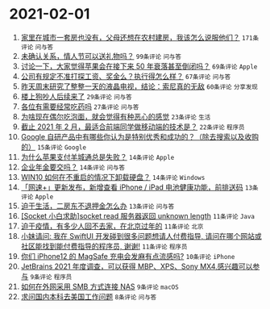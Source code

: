 # 2021-02-01

1. [家里在城市一套房也没有，父母还想在农村建房，我该怎么说服他们？](https://www.v2ex.com/t/750131) `171条评论` `问与答`
1. [未确认关系，情人节可以送礼物吗？](https://www.v2ex.com/t/750141) `99条评论` `问与答`
1. [讨论一下，大家觉得苹果会在接下来 50 年衰落甚至倒闭吗？](https://www.v2ex.com/t/750160) `69条评论` `Apple`
1. [公司有规定不准打探工资、奖金么？执行得怎么样？](https://www.v2ex.com/t/750130) `67条评论` `问与答`
1. [昨天周末研究了整整一天的液晶电视，结论：索尼真的无敌](https://www.v2ex.com/t/750191) `60条评论` `分享发现`
1. [楼上狗吵人后续来了](https://www.v2ex.com/t/750224) `29条评论` `问与答`
1. [各位有需要经常吃药吗](https://www.v2ex.com/t/750139) `27条评论` `问与答`
1. [为啥现在偶尔吃泡面，就会觉得有种恶心的感觉](https://www.v2ex.com/t/750230) `23条评论` `生活`
1. [截止 2021 年 2 月，最适合前端同学做移动端的技术是？](https://www.v2ex.com/t/750140) `22条评论` `程序员`
1. [Google 自研产品中有哪些你认为是特别优秀和成功的？（除去搜索以及收购的）](https://www.v2ex.com/t/750251) `15条评论` `Google`
1. [为什么苹果支付羊城通总是失败？](https://www.v2ex.com/t/750244) `14条评论` `Apple`
1. [企业年金要交吗？](https://www.v2ex.com/t/750136) `14条评论` `问与答`
1. [WIN10 如何在不重启的情况下卸载硬盘？](https://www.v2ex.com/t/750121) `14条评论` `Windows`
1. [「网速+」更新发布，新增查看 iPhone / iPad 电池健康功能，前排送码](https://www.v2ex.com/t/750233) `13条评论` `Apple`
1. [迫于生活，二房东不退押金怎么办](https://www.v2ex.com/t/750135) `13条评论` `问与答`
1. [[Socket 小白求助]socket read 服务器返回 unknown length](https://www.v2ex.com/t/750149) `11条评论` `Java`
1. [迫于疫情，有多少人回不去家，在北京过年的](https://www.v2ex.com/t/750138) `11条评论` `北京`
1. [小妹请问: 我在 SwiftUI 开发碰到很多问题想请人付费指导, 请问在哪个网站或社区能找到能付费指导的程序员, 谢谢!](https://www.v2ex.com/t/750134) `11条评论` `程序员`
1. [你们 iPhone12 的 MagSafe 充电会发麻有点流感吗?](https://www.v2ex.com/t/750122) `10条评论` `iPhone`
1. [JetBrains 2021 年度调查，可以获得 MBP、XPS、Sony MX4,感兴趣可以参与](https://www.v2ex.com/t/750234) `9条评论` `程序员`
1. [如何在外网采用 SMB 方式连接 NAS](https://www.v2ex.com/t/750214) `9条评论` `macOS`
1. [求问国内本科去美国工作问题](https://www.v2ex.com/t/750228) `8条评论` `问与答`
